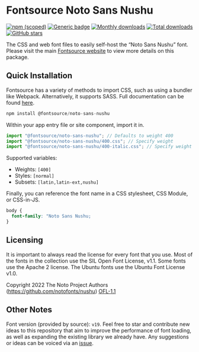 # Fontsource Noto Sans Nushu

[![npm (scoped)](https://img.shields.io/npm/v/@fontsource/noto-sans-nushu?color=brightgreen)](https://www.npmjs.com/package/@fontsource/noto-sans-nushu) [![Generic badge](https://img.shields.io/badge/fontsource-passing-brightgreen)](https://github.com/fontsource/fontsource) [![Monthly downloads](https://badgen.net/npm/dm/@fontsource/noto-sans-nushu)](https://github.com/fontsource/fontsource) [![Total downloads](https://badgen.net/npm/dt/@fontsource/noto-sans-nushu)](https://github.com/fontsource/fontsource) [![GitHub stars](https://img.shields.io/github/stars/fontsource/fontsource.svg?style=social&label=Star)](https://github.com/fontsource/fontsource/stargazers)

The CSS and web font files to easily self-host the “Noto Sans Nushu” font. Please visit the main [Fontsource website](https://fontsource.org/fonts/noto-sans-nushu) to view more details on this package.

## Quick Installation

Fontsource has a variety of methods to import CSS, such as using a bundler like Webpack. Alternatively, it supports SASS. Full documentation can be found [here](https://fontsource.org/docs/getting-started/introduction).

```javascript
npm install @fontsource/noto-sans-nushu
```

Within your app entry file or site component, import it in.

```javascript
import "@fontsource/noto-sans-nushu"; // Defaults to weight 400
import "@fontsource/noto-sans-nushu/400.css"; // Specify weight
import "@fontsource/noto-sans-nushu/400-italic.css"; // Specify weight and style

```

Supported variables:
- Weights: `[400]`
- Styles: `[normal]`
- Subsets: `[latin,latin-ext,nushu]`

Finally, you can reference the font name in a CSS stylesheet, CSS Module, or CSS-in-JS.

```css
body {
  font-family: "Noto Sans Nushu;
}
```

## Licensing
It is important to always read the license for every font that you use.
Most of the fonts in the collection use the SIL Open Font License, v1.1. Some fonts use the Apache 2 license. The Ubuntu fonts use the Ubuntu Font License v1.0.

Copyright 2022 The Noto Project Authors (https://github.com/notofonts/nushu)
[OFL-1.1](http://scripts.sil.org/OFL)

## Other Notes
Font version (provided by source): `v19`.
Feel free to star and contribute new ideas to this repository that aim to improve the performance of font loading, as well as expanding the existing library we already have. Any suggestions or ideas can be voiced via an [issue](https://github.com/fontsource/fontsource/issues).